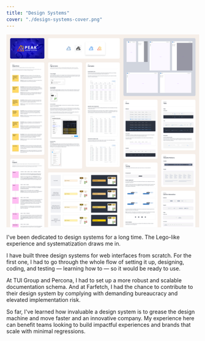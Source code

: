 ```yaml
---
title: "Design Systems"
cover: "./design-systems-cover.png"
---
```

![Amalgamation of screen prints from a design system's documentation. Has majorly bits of design refinement, documentation and examples of tables, buttons, colors to use, etc.](./design-systems.png)

I've been dedicated to design systems for a long time. The Lego-like experience and systematization draws me in.

I have built three design systems for web interfaces from scratch. For the first one, I had to go through the whole flow of setting it up, designing, coding, and testing — learning how to — so it would be ready to use.

At TUI Group and Percona, I had to set up a more robust and scalable documentation schema. And at Farfetch, I had the chance to contribute to their design system by complying with demanding bureaucracy and elevated implementation risk.

So far, I've learned how invaluable a design system is to grease the design machine and move faster and an innovative company. My experience here can benefit teams looking to build impactful experiences and brands that scale with minimal regressions.